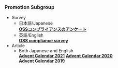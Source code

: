 ### Promotion Subgroup

- Survey  
  - 日本語/Japanese  
**[OSSコンプライアンスのアンケート](https://openchain-project.github.io/OpenChain-JWG/subgroups/promotion/survey-20200618)**  
  - 英語/English  
**[OSS compliance survey](https://openchain-project.github.io/OpenChain-JWG/subgroups/promotion/survey-20200618_en)**  
- Article  
  - Both Japanese and English  
**[Advent Calendar 2021](https://qiita.com/advent-calendar/2021/openchainjapanwg)**
**[Advent Calendar 2020](https://qiita.com/advent-calendar/2020/openchainjapanwg)**  
**[Advent Calendar 2019](https://qiita.com/advent-calendar/2019/openchainjapanwg)**  
